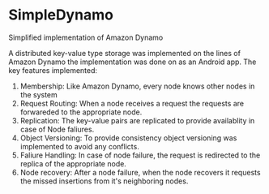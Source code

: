 SimpleDynamo
============

Simplified implementation of Amazon Dynamo

A distributed key-value type storage was implemented on the lines of Amazon Dynamo the implementation was done on as an Android app.
The key features implemented:
1) Membership: Like Amazon Dynamo, every node knows other nodes in the system
2) Request Routing: When a node receives a request the requests are forwareded to the appropriate node.
3) Replication: The key-value pairs are replicated to provide availablity in case of Node faliures.
4) Object Versioning: To provide consistency object versioning was implemented to avoid any conflicts.
5) Faliure Handling: In case of node failure, the request is redirected to the replica of the appropriate node. 
6) Node recovery: After a node failure, when the node recovers it requests the missed insertions from it's neighboring nodes. 
